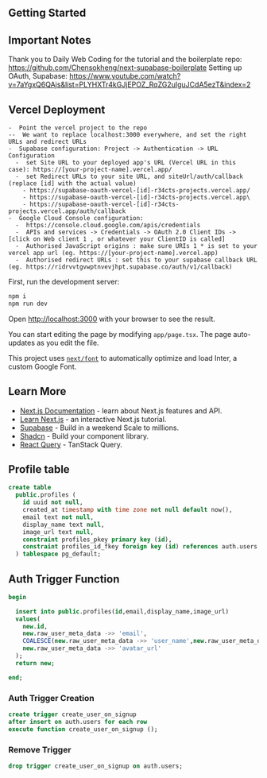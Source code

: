 ## Getting Started

## Important Notes
Thank you to Daily Web Coding for the tutorial and the boilerplate repo: https://github.com/Chensokheng/next-supabase-boilerplate
Setting up OAuth, Supabase: https://www.youtube.com/watch?v=7aYgxQ6QAjs&list=PLYHXTr4kGJjEPOZ_RqZG2uIguJCdA5ezT&index=2
  ## Vercel Deployment
    -  Point the vercel project to the repo
    --  We want to replace localhost:3000 everywhere, and set the right URLs and redirect URLs
    -  Supabase configuration: Project -> Authentication -> URL Configuration
      -  set Site URL to your deployed app's URL (Vercel URL in this case): https://[your-project-name].vercel.app/
      -  set Redirect URLs to your site URL, and siteUrl/auth/callback  (replace [id] with the actual value)
        - https://supabase-oauth-vercel-[id]-r34cts-projects.vercel.app/
        - https://supabase-oauth-vercel-[id]-r34cts-projects.vercel.app\
        - https://supabase-oauth-vercel-[id]-r34cts-projects.vercel.app/auth/callback
    -  Google Cloud Console configuration: 
      -  https://console.cloud.google.com/apis/credentials
      -  APIs and services -> Credentials -> OAuth 2.0 Client IDs -> [click on Web client 1 , or whatever your ClientID is called]
      -  Authorised JavaScript origins : make sure URIs 1 * is set to your vercel app url (eg. https://[your-project-name].vercel.app)
      -  Authorised redirect URLs : set this to your supabase callback URL (eg. https://ridrvvtgvwptnvevjhpt.supabase.co/auth/v1/callback)

First, run the development server:

```bash
npm i
npm run dev
```

Open [http://localhost:3000](http://localhost:3000) with your browser to see the result.

You can start editing the page by modifying `app/page.tsx`. The page auto-updates as you edit the file.

This project uses [`next/font`](https://nextjs.org/docs/basic-features/font-optimization) to automatically optimize and load Inter, a custom Google Font.

## Learn More

-   [Next.js Documentation](https://nextjs.org/docs) - learn about Next.js features and API.
-   [Learn Next.js](https://nextjs.org/learn) - an interactive Next.js tutorial.
-   [Supabase](https://supabase.com/) - Build in a weekend Scale to millions.
-   [Shadcn](https://ui.shadcn.com/) - Build your component library.
-   [React Query](https://tanstack.com/query/latest/) - TanStack Query.

## Profile table

```sql
create table
  public.profiles (
    id uuid not null,
    created_at timestamp with time zone not null default now(),
    email text not null,
    display_name text null,
    image_url text null,
    constraint profiles_pkey primary key (id),
    constraint profiles_id_fkey foreign key (id) references auth.users (id) on update cascade on delete cascade
  ) tablespace pg_default;
```

## Auth Trigger Function

```sql
begin

  insert into public.profiles(id,email,display_name,image_url)
  values(
    new.id,
    new.raw_user_meta_data ->> 'email',
    COALESCE(new.raw_user_meta_data ->> 'user_name',new.raw_user_meta_data ->> 'name'),
    new.raw_user_meta_data ->> 'avatar_url'
  );
  return new;

end;
```

### Auth Trigger Creation

```sql
create trigger create_user_on_signup
after insert on auth.users for each row
execute function create_user_on_signup ();
```

### Remove Trigger

```sql
drop trigger create_user_on_signup on auth.users;
```
